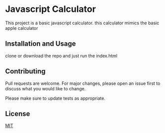 # Javascript Calculator

This project is a basic javascript calculator.
this calculator mimics the basic apple calculator

## Installation and Usage

clone or download the repo and just run the index.html


## Contributing

Pull requests are welcome. For major changes, please open an issue first
to discuss what you would like to change.

Please make sure to update tests as appropriate.

## License

[MIT](https://choosealicense.com/licenses/mit/)
